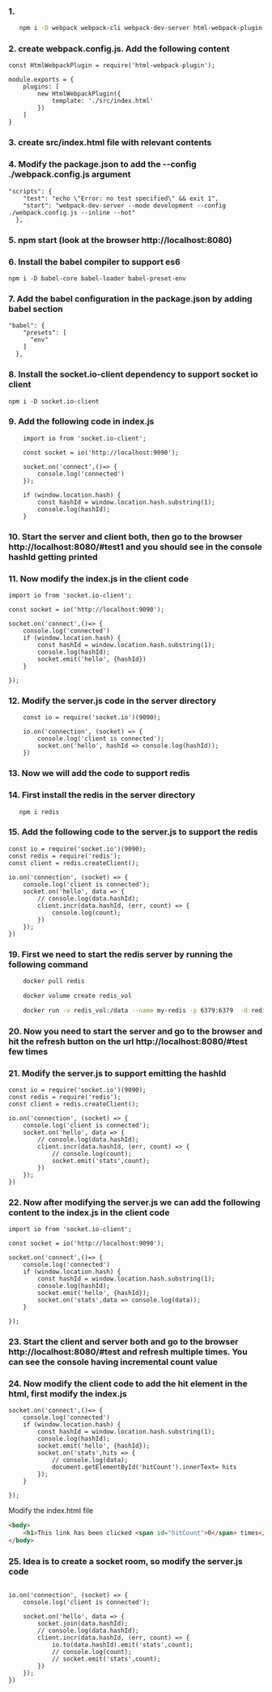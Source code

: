### 1. 
```bash
   npm i -D webpack webpack-cli webpack-dev-server html-webpack-plugin

```

### 2. create webpack.config.js. Add the following content
```
const HtmlWebpackPlugin = require('html-webpack-plugin');

module.exports = {
    plugins: [
        new HtmlWebpackPlugin({
            template: './src/index.html'
        })
    ]
}
```

### 3. create src/index.html file with relevant contents

### 4. Modify the package.json to add the --config ./webpack.config.js argument
```
"scripts": {
    "test": "echo \"Error: no test specified\" && exit 1",
    "start": "webpack-dev-server --mode development --config ./webpack.config.js --inline --hot"
  },
```
### 5. npm start (look at the browser http://localhost:8080)

### 6. Install the babel compiler to support es6 
```
npm i -D babel-core babel-loader babel-preset-env
```

### 7. Add the babel configuration in the package.json by adding babel section
```
"babel": {
    "presets": [
      "env"
    ]
  },
```

### 8. Install the socket.io-client dependency to support socket io client
```
npm i -D socket.io-client
```

### 9. Add the following code in index.js
```
    import io from 'socket.io-client';

    const socket = io('http://localhost:9090');

    socket.on('connect',()=> {
        console.log('connected')
    });

    if (window.location.hash) {
        const hashId = window.location.hash.substring(1);
        console.log(hashId);
    }
```
### 10. Start the server and client both, then go to the browser http://localhost:8080/#test1 and you should see in the console hashId getting printed

### 11. Now modify the index.js in the client code 
```
import io from 'socket.io-client';

const socket = io('http://localhost:9090');

socket.on('connect',()=> {
    console.log('connected')
    if (window.location.hash) {
        const hashId = window.location.hash.substring(1);
        console.log(hashId);
        socket.emit('hello', {hashId})
    }
    
});
```
### 12. Modify the server.js code in the server directory
```
    const io = require('socket.io')(9090);

    io.on('connection', (socket) => {
        console.log('client is connected');
        socket.on('hello', hashId => console.log(hashId));
    })
```

### 13. Now we will add the code to support redis

### 14. First install the redis in the server directory
```
   npm i redis
```
### 15. Add the following code to the server.js to support the redis 
```
const io = require('socket.io')(9090);
const redis = require('redis');
const client = redis.createClient();

io.on('connection', (socket) => {
    console.log('client is connected');
    socket.on('hello', data => {
        // console.log(data.hashId);
        client.incr(data.hashId, (err, count) => {
            console.log(count);
        })
    });
})
```

### 19. First we need to start the redis server by running the following command
```bash
    docker pull redis

    docker volume create redis_vol

    docker run -v redis_vol:/data --name my-redis -p 6379:6379  -d redis redis-server --appendonly yes
```
### 20. Now you need to start the server and go to the browser and hit the refresh button on the url http://localhost:8080/#test few times

### 21. Modify the server.js to support emitting the hashId 
```
const io = require('socket.io')(9090);
const redis = require('redis');
const client = redis.createClient();

io.on('connection', (socket) => {
    console.log('client is connected');
    socket.on('hello', data => {
        // console.log(data.hashId);
        client.incr(data.hashId, (err, count) => {
            // console.log(count);
            socket.emit('stats',count);
        })
    });
})
```

### 22. Now after modifying the server.js we can add the following content to the index.js in the client code
```
import io from 'socket.io-client';

const socket = io('http://localhost:9090');

socket.on('connect',()=> {
    console.log('connected')
    if (window.location.hash) {
        const hashId = window.location.hash.substring(1);
        console.log(hashId);
        socket.emit('hello', {hashId});
        socket.on('stats',data => console.log(data));
    }
    
});
```
### 23. Start the client and server both and go to the browser http://localhost:8080/#test and refresh multiple times. You can see the console having incremental count value

### 24. Now modify the client code to add the hit element in the html, first modify the index.js 
```
socket.on('connect',()=> {
    console.log('connected')
    if (window.location.hash) {
        const hashId = window.location.hash.substring(1);
        console.log(hashId);
        socket.emit('hello', {hashId});
        socket.on('stats',hits => {
            // console.log(data);
            document.getElementById('hitCount').innerText= hits
        });
    }
    
});

```

Modify the index.html file
```html
<body>
    <h1>This link has been clicked <span id="hitCount">0</span> times</h1>
</body>
```

### 25. Idea is to create a socket room, so modify the server.js code  
```

io.on('connection', (socket) => {
    console.log('client is connected');
    
    socket.on('hello', data => {
        socket.join(data.hashId);
        // console.log(data.hashId);
        client.incr(data.hashId, (err, count) => {
            io.to(data.hashId).emit('stats',count);
            // console.log(count);
            // socket.emit('stats',count);
        })
    });
})
```